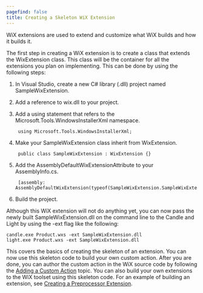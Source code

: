 ```yaml
---
pagefind: false
title: Creating a Skeleton WiX Extension
---
```


WiX extensions are used to extend and customize what WiX builds and how it builds it.

The first step in creating a WiX extension is to create a class that extends the WixExtension class. This class will be the container for all the extensions you plan on implementing. This can be done by using the following steps:

1. In Visual Studio, create a new C# library (.dll) project named SampleWixExtension.
1. Add a reference to wix.dll to your project.
1. Add a using statement that refers to the Microsoft.Tools.WindowsInstallerXml namespace.

        using Microsoft.Tools.WindowsInstallerXml;
1. Make your SampleWixExtension class inherit from WixExtension.

        public class SampleWixExtension : WixExtension {}
1. Add the AssemblyDefaultWixExtensionAttribute to your AssemblyInfo.cs.

        [assembly: AssemblyDefaultWixExtension(typeof(SampleWixExtension.SampleWixExtension))]
1. Build the project.

Although this WiX extension will not do anything yet, you can now pass the newly built SampleWixExtension.dll on the command line to the Candle and Light by using the -ext flag like the following:

    candle.exe Product.wxs -ext SampleWixExtension.dll
    light.exe Product.wxs -ext SampleWixExtension.dll

This covers the basics of creating the skeleton of an extension. You can now use 
this skeleton code to build your own custom action. After you are done, you can 
author the custom action in the WiX source code by following the [Adding a Custom Action](authoring_custom_actions/) topic. 
You can also build your own extensions to the WiX toolset using this skeleton 
code. For an example of building an extension, see
[Creating a Preprocessor Extension](extension_development_preprocessor/).
